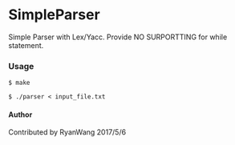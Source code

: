 # SimpleParser
Simple Parser with Lex/Yacc.
Provide NO SURPORTTING for while statement.

### Usage
`$ make`

`$ ./parser < input_file.txt`

#### Author
Contributed by RyanWang 2017/5/6
